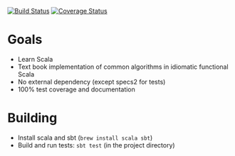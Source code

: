[![Build Status](https://travis-ci.org/pathikrit/scalgos.png)](http://travis-ci.org/pathikrit/scalgos) [![Coverage Status](https://coveralls.io/repos/pathikrit/scalgos/badge.png)](https://coveralls.io/r/pathikrit/scalgos)

Goals
=====
* Learn Scala
* Text book implementation of common algorithms in idiomatic functional Scala
* No external dependency (except specs2 for tests)
* 100% test coverage and documentation

Building
========
* Install scala and sbt (`brew install scala sbt`)
* Build and run tests: `sbt test` (in the project directory)

